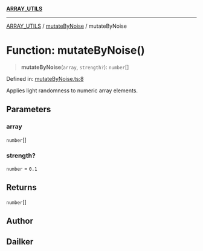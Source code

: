 [**ARRAY_UTILS**](../../README.md)

***

[ARRAY_UTILS](../../README.md) / [mutateByNoise](../README.md) / mutateByNoise

# Function: mutateByNoise()

> **mutateByNoise**(`array`, `strength?`): `number`[]

Defined in: [mutateByNoise.ts:8](https://github.com/dailker/everyutil/blob/2581c2d178bc530a012cdac45251b2404ba4d9ac/src/array/mutateByNoise.ts#L8)

Applies light randomness to numeric array elements.

## Parameters

### array

`number`[]

### strength?

`number` = `0.1`

## Returns

`number`[]

## Author

## Dailker
